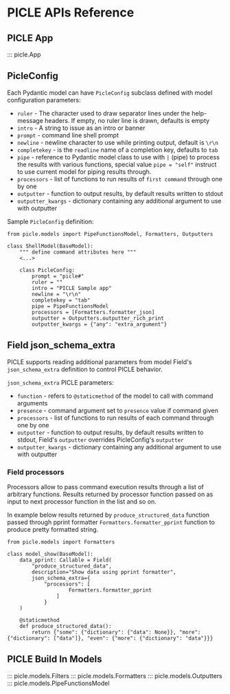 # PICLE APIs Reference

## PICLE App

::: picle.App

## PicleConfig

Each Pydantic model can have ``PicleConfig`` subclass defined
with model configuration parameters:

- ``ruler`` - The character used to draw separator lines under the help-message headers. If empty, no ruler line is drawn, defaults is empty
- ``intro`` - A string to issue as an intro or banner
- ``prompt`` - command line shell prompt
- ``newline`` - newline character to use while printing output, default is ``\r\n``
- ``completekey`` - is the ``readline`` name of a completion key, defaults to ``tab``
- ``pipe`` - reference to Pydantic model class to use with ``|`` (pipe) to process the 
	results with various functions, special value ``pipe = "self"`` instruct to use 
	current model for piping results through.
- ``processors`` - list of functions to run results of `first command` through one by one
- ``outputter`` - function to output results, by default results written to stdout
- ``outputter_kwargs`` - dictionary containing any additional argument to use with outputter

Sample ``PicleConfig`` definition:

```
from picle.models import PipeFunctionsModel, Formatters, Outputters

class ShellModel(BaseModel):
    """ define command attributes here """
	<...>
	
    class PicleConfig:
        prompt = "picle#"
        ruler = ""
        intro = "PICLE Sample app"
        newline = "\r\n"
        completekey = "tab"
		pipe = PipeFunctionsModel
		processors = [Formatters.formatter_json]
		outputter = Outputters.outputter_rich_print 
		outputter_kwargs = {"any": "extra_argument"}
```

## Field json_schema_extra

PICLE supports reading additional parameters from model Field's ``json_schema_extra`` 
definition to control PICLE behavior. 

``json_schema_extra`` PICLE parameters:

- ``function`` - refers to ``@staticmethod`` of the model to call with command arguments
- ``presence`` - command argument set to ``presence`` value if command given
- ``processors`` - list of functions to run results of each command through one by one
- ``outputter`` - function to output results, by default results written to 
	stdout, Field's ``outputter`` overrides PicleConfig's ``outputter``
- ``outputter_kwargs`` - dictionary containing any additional argument to use with outputter

### Field processors

Processors allow to pass command execution results through a list of arbitrary functions.
Results returned by processor function passed on as input to next processor function in the 
list and so on.

In example below results returned by ``produce_structured_data`` function passed through
pprint formatter ``Formatters.formatter_pprint`` function to produce pretty formatted string.

```
from picle.models import Formatters

class model_show(BaseModel):
    data_pprint: Callable = Field(
        "produce_structured_data", 
        description="Show data using pprint formatter", 
        json_schema_extra={
            "processors": [
                    Formatters.formatter_pprint
                ]
            }
    )

    @staticmethod        
    def produce_structured_data():
        return {"some": {"dictionary": {"data": None}}, "more": {"dictionary": ["data"]}, "even": {"more": {"dictionary": "data"}}}
```

## PICLE Build In Models

::: picle.models.Filters
::: picle.models.Formatters
::: picle.models.Outputters
::: picle.models.PipeFunctionsModel
